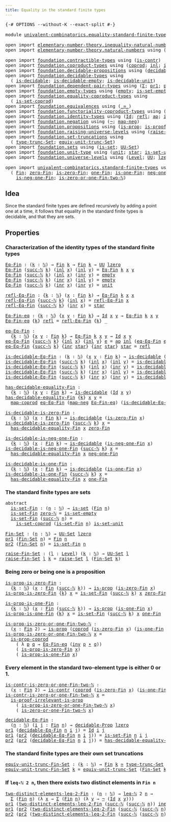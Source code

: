 ```yaml
---
title: Equality in the standard finite types
---
```


<pre class="Agda"><a id="63" class="Symbol">{-#</a> <a id="67" class="Keyword">OPTIONS</a> <a id="75" class="Pragma">--without-K</a> <a id="87" class="Pragma">--exact-split</a> <a id="101" class="Symbol">#-}</a>

<a id="106" class="Keyword">module</a> <a id="113" href="univalent-combinatorics.equality-standard-finite-types.html" class="Module">univalent-combinatorics.equality-standard-finite-types</a> <a id="168" class="Keyword">where</a>

<a id="175" class="Keyword">open</a> <a id="180" class="Keyword">import</a> <a id="187" href="elementary-number-theory.inequality-natural-numbers.html" class="Module">elementary-number-theory.inequality-natural-numbers</a> <a id="239" class="Keyword">using</a> <a id="245" class="Symbol">(</a><a id="246" href="elementary-number-theory.inequality-natural-numbers.html#1660" class="Function">leq-ℕ</a><a id="251" class="Symbol">)</a>
<a id="253" class="Keyword">open</a> <a id="258" class="Keyword">import</a> <a id="265" href="elementary-number-theory.natural-numbers.html" class="Module">elementary-number-theory.natural-numbers</a> <a id="306" class="Keyword">using</a> <a id="312" class="Symbol">(</a><a id="313" href="elementary-number-theory.natural-numbers.html#1458" class="Datatype">ℕ</a><a id="314" class="Symbol">;</a> <a id="316" href="elementary-number-theory.natural-numbers.html#1479" class="InductiveConstructor">zero-ℕ</a><a id="322" class="Symbol">;</a> <a id="324" href="elementary-number-theory.natural-numbers.html#1492" class="InductiveConstructor">succ-ℕ</a><a id="330" class="Symbol">)</a>
    
<a id="337" class="Keyword">open</a> <a id="342" class="Keyword">import</a> <a id="349" href="foundation.contractible-types.html" class="Module">foundation.contractible-types</a> <a id="379" class="Keyword">using</a> <a id="385" class="Symbol">(</a><a id="386" href="foundation-core.contractible-types.html#1006" class="Function">is-contr</a><a id="394" class="Symbol">)</a>
<a id="396" class="Keyword">open</a> <a id="401" class="Keyword">import</a> <a id="408" href="foundation.coproduct-types.html" class="Module">foundation.coproduct-types</a> <a id="435" class="Keyword">using</a> <a id="441" class="Symbol">(</a><a id="442" href="foundation.coproduct-types.html#1182" class="Datatype">coprod</a><a id="448" class="Symbol">;</a> <a id="450" href="foundation.coproduct-types.html#1253" class="InductiveConstructor">inl</a><a id="453" class="Symbol">;</a> <a id="455" href="foundation.coproduct-types.html#1276" class="InductiveConstructor">inr</a><a id="458" class="Symbol">;</a> <a id="460" href="foundation.coproduct-types.html#5886" class="Function">is-prop-coprod</a><a id="474" class="Symbol">;</a> <a id="476" href="foundation.coproduct-types.html#2672" class="Function">neq-inr-inl</a><a id="487" class="Symbol">)</a>
<a id="489" class="Keyword">open</a> <a id="494" class="Keyword">import</a> <a id="501" href="foundation.decidable-propositions.html" class="Module">foundation.decidable-propositions</a> <a id="535" class="Keyword">using</a> <a id="541" class="Symbol">(</a><a id="542" href="foundation.decidable-propositions.html#2032" class="Function">decidable-Prop</a><a id="556" class="Symbol">)</a>
<a id="558" class="Keyword">open</a> <a id="563" class="Keyword">import</a> <a id="570" href="foundation.decidable-types.html" class="Module">foundation.decidable-types</a> <a id="597" class="Keyword">using</a>
  <a id="605" class="Symbol">(</a> <a id="607" href="foundation.decidable-types.html#1918" class="Function">is-decidable</a><a id="619" class="Symbol">;</a> <a id="621" href="foundation.decidable-types.html#2821" class="Function">is-decidable-empty</a><a id="639" class="Symbol">;</a> <a id="641" href="foundation.decidable-types.html#2753" class="Function">is-decidable-unit</a><a id="658" class="Symbol">)</a>
<a id="660" class="Keyword">open</a> <a id="665" class="Keyword">import</a> <a id="672" href="foundation.dependent-pair-types.html" class="Module">foundation.dependent-pair-types</a> <a id="704" class="Keyword">using</a> <a id="710" class="Symbol">(</a><a id="711" href="foundation-core.dependent-pair-types.html#515" class="Record">Σ</a><a id="712" class="Symbol">;</a> <a id="714" href="foundation-core.dependent-pair-types.html#605" class="Field">pr1</a><a id="717" class="Symbol">;</a> <a id="719" href="foundation-core.dependent-pair-types.html#617" class="Field">pr2</a><a id="722" class="Symbol">)</a>
<a id="724" class="Keyword">open</a> <a id="729" class="Keyword">import</a> <a id="736" href="foundation.empty-types.html" class="Module">foundation.empty-types</a> <a id="759" class="Keyword">using</a> <a id="765" class="Symbol">(</a><a id="766" href="foundation-core.empty-types.html#1057" class="Datatype">empty</a><a id="771" class="Symbol">;</a> <a id="773" href="foundation-core.empty-types.html#2550" class="Function">is-set-empty</a><a id="785" class="Symbol">)</a>
<a id="787" class="Keyword">open</a> <a id="792" class="Keyword">import</a> <a id="799" href="foundation.equality-coproduct-types.html" class="Module">foundation.equality-coproduct-types</a> <a id="835" class="Keyword">using</a>
  <a id="843" class="Symbol">(</a> <a id="845" href="foundation.equality-coproduct-types.html#11166" class="Function">is-set-coprod</a><a id="858" class="Symbol">)</a>
<a id="860" class="Keyword">open</a> <a id="865" class="Keyword">import</a> <a id="872" href="foundation.equivalences.html" class="Module">foundation.equivalences</a> <a id="896" class="Keyword">using</a> <a id="902" class="Symbol">(</a><a id="903" href="foundation-core.equivalences.html#1621" class="Function Operator">_≃_</a><a id="906" class="Symbol">)</a>
<a id="908" class="Keyword">open</a> <a id="913" class="Keyword">import</a> <a id="920" href="foundation.functoriality-coproduct-types.html" class="Module">foundation.functoriality-coproduct-types</a> <a id="961" class="Keyword">using</a> <a id="967" class="Symbol">(</a><a id="968" href="foundation.functoriality-coproduct-types.html#2076" class="Function">map-coprod</a><a id="978" class="Symbol">)</a>
<a id="980" class="Keyword">open</a> <a id="985" class="Keyword">import</a> <a id="992" href="foundation.identity-types.html" class="Module">foundation.identity-types</a> <a id="1018" class="Keyword">using</a> <a id="1024" class="Symbol">(</a><a id="1025" href="foundation-core.identity-types.html#1767" class="Datatype">Id</a><a id="1027" class="Symbol">;</a> <a id="1029" href="foundation-core.identity-types.html#1820" class="InductiveConstructor">refl</a><a id="1033" class="Symbol">;</a> <a id="1035" href="foundation-core.identity-types.html#4003" class="Function">ap</a><a id="1037" class="Symbol">;</a> <a id="1039" href="foundation-core.identity-types.html#2729" class="Function">inv</a><a id="1042" class="Symbol">;</a> <a id="1044" href="foundation-core.identity-types.html#2425" class="Function Operator">_∙_</a><a id="1047" class="Symbol">)</a>
<a id="1049" class="Keyword">open</a> <a id="1054" class="Keyword">import</a> <a id="1061" href="foundation.negation.html" class="Module">foundation.negation</a> <a id="1081" class="Keyword">using</a> <a id="1087" class="Symbol">(</a><a id="1088" href="foundation-core.negation.html#465" class="Function">¬</a><a id="1089" class="Symbol">;</a> <a id="1091" href="foundation-core.negation.html#512" class="Function">map-neg</a><a id="1098" class="Symbol">)</a>
<a id="1100" class="Keyword">open</a> <a id="1105" class="Keyword">import</a> <a id="1112" href="foundation.propositions.html" class="Module">foundation.propositions</a> <a id="1136" class="Keyword">using</a> <a id="1142" class="Symbol">(</a><a id="1143" href="foundation-core.propositions.html#1309" class="Function">is-prop</a><a id="1150" class="Symbol">;</a> <a id="1152" href="foundation-core.propositions.html#3047" class="Function">is-proof-irrelevant-is-prop</a><a id="1179" class="Symbol">)</a>
<a id="1181" class="Keyword">open</a> <a id="1186" class="Keyword">import</a> <a id="1193" href="foundation.raising-universe-levels.html" class="Module">foundation.raising-universe-levels</a> <a id="1228" class="Keyword">using</a> <a id="1234" class="Symbol">(</a><a id="1235" href="foundation.raising-universe-levels.html#2149" class="Function">raise-Set</a><a id="1244" class="Symbol">)</a>
<a id="1246" class="Keyword">open</a> <a id="1251" class="Keyword">import</a> <a id="1258" href="foundation.set-truncations.html" class="Module">foundation.set-truncations</a> <a id="1285" class="Keyword">using</a>
  <a id="1293" class="Symbol">(</a> <a id="1295" href="foundation.set-truncations.html#4001" class="Function">type-trunc-Set</a><a id="1309" class="Symbol">;</a> <a id="1311" href="foundation.set-truncations.html#14521" class="Function">equiv-unit-trunc-Set</a><a id="1331" class="Symbol">)</a>
<a id="1333" class="Keyword">open</a> <a id="1338" class="Keyword">import</a> <a id="1345" href="foundation.sets.html" class="Module">foundation.sets</a> <a id="1361" class="Keyword">using</a> <a id="1367" class="Symbol">(</a><a id="1368" href="foundation-core.sets.html#1113" class="Function">is-set</a><a id="1374" class="Symbol">;</a> <a id="1376" href="foundation-core.sets.html#1190" class="Function">UU-Set</a><a id="1382" class="Symbol">)</a>
<a id="1384" class="Keyword">open</a> <a id="1389" class="Keyword">import</a> <a id="1396" href="foundation.unit-type.html" class="Module">foundation.unit-type</a> <a id="1417" class="Keyword">using</a> <a id="1423" class="Symbol">(</a><a id="1424" href="foundation.unit-type.html#1084" class="Datatype">unit</a><a id="1428" class="Symbol">;</a> <a id="1430" href="foundation.unit-type.html#1108" class="InductiveConstructor">star</a><a id="1434" class="Symbol">;</a> <a id="1436" href="foundation.unit-type.html#3103" class="Function">is-set-unit</a><a id="1447" class="Symbol">)</a>
<a id="1449" class="Keyword">open</a> <a id="1454" class="Keyword">import</a> <a id="1461" href="foundation.universe-levels.html" class="Module">foundation.universe-levels</a> <a id="1488" class="Keyword">using</a> <a id="1494" class="Symbol">(</a><a id="1495" href="Agda.Primitive.html#597" class="Postulate">Level</a><a id="1500" class="Symbol">;</a> <a id="1502" href="foundation-core.universe-levels.html#235" class="Primitive">UU</a><a id="1504" class="Symbol">;</a> <a id="1506" href="Agda.Primitive.html#764" class="Primitive">lzero</a><a id="1511" class="Symbol">)</a>

<a id="1514" class="Keyword">open</a> <a id="1519" class="Keyword">import</a> <a id="1526" href="univalent-combinatorics.standard-finite-types.html" class="Module">univalent-combinatorics.standard-finite-types</a> <a id="1572" class="Keyword">using</a>
  <a id="1580" class="Symbol">(</a> <a id="1582" href="univalent-combinatorics.standard-finite-types.html#2149" class="Function">Fin</a><a id="1585" class="Symbol">;</a> <a id="1587" href="univalent-combinatorics.standard-finite-types.html#7083" class="Function">zero-Fin</a><a id="1595" class="Symbol">;</a> <a id="1597" href="univalent-combinatorics.standard-finite-types.html#7184" class="Function">is-zero-Fin</a><a id="1608" class="Symbol">;</a> <a id="1610" href="univalent-combinatorics.standard-finite-types.html#8398" class="Function">one-Fin</a><a id="1617" class="Symbol">;</a> <a id="1619" href="univalent-combinatorics.standard-finite-types.html#8466" class="Function">is-one-Fin</a><a id="1629" class="Symbol">;</a> <a id="1631" href="univalent-combinatorics.standard-finite-types.html#2413" class="Function">neg-one-Fin</a><a id="1642" class="Symbol">;</a>
    <a id="1648" href="univalent-combinatorics.standard-finite-types.html#2480" class="Function">is-neg-one-Fin</a><a id="1662" class="Symbol">;</a> <a id="1664" href="univalent-combinatorics.standard-finite-types.html#8546" class="Function">is-zero-or-one-Fin-two-ℕ</a><a id="1688" class="Symbol">)</a>
</pre>
## Idea

Since the standard finite types are defined recursively by adding a point one at a time, it follows that equality in the standard finite types is decidable, and that they are sets.

## Properties

### Characterization of the identity types of the standard finite types

<pre class="Agda"><a id="Eq-Fin"></a><a id="1982" href="univalent-combinatorics.equality-standard-finite-types.html#1982" class="Function">Eq-Fin</a> <a id="1989" class="Symbol">:</a> <a id="1991" class="Symbol">(</a><a id="1992" href="univalent-combinatorics.equality-standard-finite-types.html#1992" class="Bound">k</a> <a id="1994" class="Symbol">:</a> <a id="1996" href="elementary-number-theory.natural-numbers.html#1458" class="Datatype">ℕ</a><a id="1997" class="Symbol">)</a> <a id="1999" class="Symbol">→</a> <a id="2001" href="univalent-combinatorics.standard-finite-types.html#2149" class="Function">Fin</a> <a id="2005" href="univalent-combinatorics.equality-standard-finite-types.html#1992" class="Bound">k</a> <a id="2007" class="Symbol">→</a> <a id="2009" href="univalent-combinatorics.standard-finite-types.html#2149" class="Function">Fin</a> <a id="2013" href="univalent-combinatorics.equality-standard-finite-types.html#1992" class="Bound">k</a> <a id="2015" class="Symbol">→</a> <a id="2017" href="foundation-core.universe-levels.html#235" class="Primitive">UU</a> <a id="2020" href="Agda.Primitive.html#764" class="Primitive">lzero</a>
<a id="2026" href="univalent-combinatorics.equality-standard-finite-types.html#1982" class="Function">Eq-Fin</a> <a id="2033" class="Symbol">(</a><a id="2034" href="elementary-number-theory.natural-numbers.html#1492" class="InductiveConstructor">succ-ℕ</a> <a id="2041" href="univalent-combinatorics.equality-standard-finite-types.html#2041" class="Bound">k</a><a id="2042" class="Symbol">)</a> <a id="2044" class="Symbol">(</a><a id="2045" href="foundation.coproduct-types.html#1253" class="InductiveConstructor">inl</a> <a id="2049" href="univalent-combinatorics.equality-standard-finite-types.html#2049" class="Bound">x</a><a id="2050" class="Symbol">)</a> <a id="2052" class="Symbol">(</a><a id="2053" href="foundation.coproduct-types.html#1253" class="InductiveConstructor">inl</a> <a id="2057" href="univalent-combinatorics.equality-standard-finite-types.html#2057" class="Bound">y</a><a id="2058" class="Symbol">)</a> <a id="2060" class="Symbol">=</a> <a id="2062" href="univalent-combinatorics.equality-standard-finite-types.html#1982" class="Function">Eq-Fin</a> <a id="2069" href="univalent-combinatorics.equality-standard-finite-types.html#2041" class="Bound">k</a> <a id="2071" href="univalent-combinatorics.equality-standard-finite-types.html#2049" class="Bound">x</a> <a id="2073" href="univalent-combinatorics.equality-standard-finite-types.html#2057" class="Bound">y</a>
<a id="2075" href="univalent-combinatorics.equality-standard-finite-types.html#1982" class="Function">Eq-Fin</a> <a id="2082" class="Symbol">(</a><a id="2083" href="elementary-number-theory.natural-numbers.html#1492" class="InductiveConstructor">succ-ℕ</a> <a id="2090" href="univalent-combinatorics.equality-standard-finite-types.html#2090" class="Bound">k</a><a id="2091" class="Symbol">)</a> <a id="2093" class="Symbol">(</a><a id="2094" href="foundation.coproduct-types.html#1253" class="InductiveConstructor">inl</a> <a id="2098" href="univalent-combinatorics.equality-standard-finite-types.html#2098" class="Bound">x</a><a id="2099" class="Symbol">)</a> <a id="2101" class="Symbol">(</a><a id="2102" href="foundation.coproduct-types.html#1276" class="InductiveConstructor">inr</a> <a id="2106" href="univalent-combinatorics.equality-standard-finite-types.html#2106" class="Bound">y</a><a id="2107" class="Symbol">)</a> <a id="2109" class="Symbol">=</a> <a id="2111" href="foundation-core.empty-types.html#1057" class="Datatype">empty</a>
<a id="2117" href="univalent-combinatorics.equality-standard-finite-types.html#1982" class="Function">Eq-Fin</a> <a id="2124" class="Symbol">(</a><a id="2125" href="elementary-number-theory.natural-numbers.html#1492" class="InductiveConstructor">succ-ℕ</a> <a id="2132" href="univalent-combinatorics.equality-standard-finite-types.html#2132" class="Bound">k</a><a id="2133" class="Symbol">)</a> <a id="2135" class="Symbol">(</a><a id="2136" href="foundation.coproduct-types.html#1276" class="InductiveConstructor">inr</a> <a id="2140" href="univalent-combinatorics.equality-standard-finite-types.html#2140" class="Bound">x</a><a id="2141" class="Symbol">)</a> <a id="2143" class="Symbol">(</a><a id="2144" href="foundation.coproduct-types.html#1253" class="InductiveConstructor">inl</a> <a id="2148" href="univalent-combinatorics.equality-standard-finite-types.html#2148" class="Bound">y</a><a id="2149" class="Symbol">)</a> <a id="2151" class="Symbol">=</a> <a id="2153" href="foundation-core.empty-types.html#1057" class="Datatype">empty</a>
<a id="2159" href="univalent-combinatorics.equality-standard-finite-types.html#1982" class="Function">Eq-Fin</a> <a id="2166" class="Symbol">(</a><a id="2167" href="elementary-number-theory.natural-numbers.html#1492" class="InductiveConstructor">succ-ℕ</a> <a id="2174" href="univalent-combinatorics.equality-standard-finite-types.html#2174" class="Bound">k</a><a id="2175" class="Symbol">)</a> <a id="2177" class="Symbol">(</a><a id="2178" href="foundation.coproduct-types.html#1276" class="InductiveConstructor">inr</a> <a id="2182" href="univalent-combinatorics.equality-standard-finite-types.html#2182" class="Bound">x</a><a id="2183" class="Symbol">)</a> <a id="2185" class="Symbol">(</a><a id="2186" href="foundation.coproduct-types.html#1276" class="InductiveConstructor">inr</a> <a id="2190" href="univalent-combinatorics.equality-standard-finite-types.html#2190" class="Bound">y</a><a id="2191" class="Symbol">)</a> <a id="2193" class="Symbol">=</a> <a id="2195" href="foundation.unit-type.html#1084" class="Datatype">unit</a>

<a id="refl-Eq-Fin"></a><a id="2201" href="univalent-combinatorics.equality-standard-finite-types.html#2201" class="Function">refl-Eq-Fin</a> <a id="2213" class="Symbol">:</a> <a id="2215" class="Symbol">{</a><a id="2216" href="univalent-combinatorics.equality-standard-finite-types.html#2216" class="Bound">k</a> <a id="2218" class="Symbol">:</a> <a id="2220" href="elementary-number-theory.natural-numbers.html#1458" class="Datatype">ℕ</a><a id="2221" class="Symbol">}</a> <a id="2223" class="Symbol">(</a><a id="2224" href="univalent-combinatorics.equality-standard-finite-types.html#2224" class="Bound">x</a> <a id="2226" class="Symbol">:</a> <a id="2228" href="univalent-combinatorics.standard-finite-types.html#2149" class="Function">Fin</a> <a id="2232" href="univalent-combinatorics.equality-standard-finite-types.html#2216" class="Bound">k</a><a id="2233" class="Symbol">)</a> <a id="2235" class="Symbol">→</a> <a id="2237" href="univalent-combinatorics.equality-standard-finite-types.html#1982" class="Function">Eq-Fin</a> <a id="2244" href="univalent-combinatorics.equality-standard-finite-types.html#2216" class="Bound">k</a> <a id="2246" href="univalent-combinatorics.equality-standard-finite-types.html#2224" class="Bound">x</a> <a id="2248" href="univalent-combinatorics.equality-standard-finite-types.html#2224" class="Bound">x</a>
<a id="2250" href="univalent-combinatorics.equality-standard-finite-types.html#2201" class="Function">refl-Eq-Fin</a> <a id="2262" class="Symbol">{</a><a id="2263" href="elementary-number-theory.natural-numbers.html#1492" class="InductiveConstructor">succ-ℕ</a> <a id="2270" href="univalent-combinatorics.equality-standard-finite-types.html#2270" class="Bound">k</a><a id="2271" class="Symbol">}</a> <a id="2273" class="Symbol">(</a><a id="2274" href="foundation.coproduct-types.html#1253" class="InductiveConstructor">inl</a> <a id="2278" href="univalent-combinatorics.equality-standard-finite-types.html#2278" class="Bound">x</a><a id="2279" class="Symbol">)</a> <a id="2281" class="Symbol">=</a> <a id="2283" href="univalent-combinatorics.equality-standard-finite-types.html#2201" class="Function">refl-Eq-Fin</a> <a id="2295" href="univalent-combinatorics.equality-standard-finite-types.html#2278" class="Bound">x</a>
<a id="2297" href="univalent-combinatorics.equality-standard-finite-types.html#2201" class="Function">refl-Eq-Fin</a> <a id="2309" class="Symbol">{</a><a id="2310" href="elementary-number-theory.natural-numbers.html#1492" class="InductiveConstructor">succ-ℕ</a> <a id="2317" href="univalent-combinatorics.equality-standard-finite-types.html#2317" class="Bound">k</a><a id="2318" class="Symbol">}</a> <a id="2320" class="Symbol">(</a><a id="2321" href="foundation.coproduct-types.html#1276" class="InductiveConstructor">inr</a> <a id="2325" href="univalent-combinatorics.equality-standard-finite-types.html#2325" class="Bound">x</a><a id="2326" class="Symbol">)</a> <a id="2328" class="Symbol">=</a> <a id="2330" href="foundation.unit-type.html#1108" class="InductiveConstructor">star</a>

<a id="Eq-Fin-eq"></a><a id="2336" href="univalent-combinatorics.equality-standard-finite-types.html#2336" class="Function">Eq-Fin-eq</a> <a id="2346" class="Symbol">:</a> <a id="2348" class="Symbol">{</a><a id="2349" href="univalent-combinatorics.equality-standard-finite-types.html#2349" class="Bound">k</a> <a id="2351" class="Symbol">:</a> <a id="2353" href="elementary-number-theory.natural-numbers.html#1458" class="Datatype">ℕ</a><a id="2354" class="Symbol">}</a> <a id="2356" class="Symbol">{</a><a id="2357" href="univalent-combinatorics.equality-standard-finite-types.html#2357" class="Bound">x</a> <a id="2359" href="univalent-combinatorics.equality-standard-finite-types.html#2359" class="Bound">y</a> <a id="2361" class="Symbol">:</a> <a id="2363" href="univalent-combinatorics.standard-finite-types.html#2149" class="Function">Fin</a> <a id="2367" href="univalent-combinatorics.equality-standard-finite-types.html#2349" class="Bound">k</a><a id="2368" class="Symbol">}</a> <a id="2370" class="Symbol">→</a> <a id="2372" href="foundation-core.identity-types.html#1767" class="Datatype">Id</a> <a id="2375" href="univalent-combinatorics.equality-standard-finite-types.html#2357" class="Bound">x</a> <a id="2377" href="univalent-combinatorics.equality-standard-finite-types.html#2359" class="Bound">y</a> <a id="2379" class="Symbol">→</a> <a id="2381" href="univalent-combinatorics.equality-standard-finite-types.html#1982" class="Function">Eq-Fin</a> <a id="2388" href="univalent-combinatorics.equality-standard-finite-types.html#2349" class="Bound">k</a> <a id="2390" href="univalent-combinatorics.equality-standard-finite-types.html#2357" class="Bound">x</a> <a id="2392" href="univalent-combinatorics.equality-standard-finite-types.html#2359" class="Bound">y</a>
<a id="2394" href="univalent-combinatorics.equality-standard-finite-types.html#2336" class="Function">Eq-Fin-eq</a> <a id="2404" class="Symbol">{</a><a id="2405" href="univalent-combinatorics.equality-standard-finite-types.html#2405" class="Bound">k</a><a id="2406" class="Symbol">}</a> <a id="2408" href="foundation-core.identity-types.html#1820" class="InductiveConstructor">refl</a> <a id="2413" class="Symbol">=</a> <a id="2415" href="univalent-combinatorics.equality-standard-finite-types.html#2201" class="Function">refl-Eq-Fin</a> <a id="2427" class="Symbol">{</a><a id="2428" href="univalent-combinatorics.equality-standard-finite-types.html#2405" class="Bound">k</a><a id="2429" class="Symbol">}</a> <a id="2431" class="Symbol">_</a>

<a id="eq-Eq-Fin"></a><a id="2434" href="univalent-combinatorics.equality-standard-finite-types.html#2434" class="Function">eq-Eq-Fin</a> <a id="2444" class="Symbol">:</a>
  <a id="2448" class="Symbol">{</a><a id="2449" href="univalent-combinatorics.equality-standard-finite-types.html#2449" class="Bound">k</a> <a id="2451" class="Symbol">:</a> <a id="2453" href="elementary-number-theory.natural-numbers.html#1458" class="Datatype">ℕ</a><a id="2454" class="Symbol">}</a> <a id="2456" class="Symbol">{</a><a id="2457" href="univalent-combinatorics.equality-standard-finite-types.html#2457" class="Bound">x</a> <a id="2459" href="univalent-combinatorics.equality-standard-finite-types.html#2459" class="Bound">y</a> <a id="2461" class="Symbol">:</a> <a id="2463" href="univalent-combinatorics.standard-finite-types.html#2149" class="Function">Fin</a> <a id="2467" href="univalent-combinatorics.equality-standard-finite-types.html#2449" class="Bound">k</a><a id="2468" class="Symbol">}</a> <a id="2470" class="Symbol">→</a> <a id="2472" href="univalent-combinatorics.equality-standard-finite-types.html#1982" class="Function">Eq-Fin</a> <a id="2479" href="univalent-combinatorics.equality-standard-finite-types.html#2449" class="Bound">k</a> <a id="2481" href="univalent-combinatorics.equality-standard-finite-types.html#2457" class="Bound">x</a> <a id="2483" href="univalent-combinatorics.equality-standard-finite-types.html#2459" class="Bound">y</a> <a id="2485" class="Symbol">→</a> <a id="2487" href="foundation-core.identity-types.html#1767" class="Datatype">Id</a> <a id="2490" href="univalent-combinatorics.equality-standard-finite-types.html#2457" class="Bound">x</a> <a id="2492" href="univalent-combinatorics.equality-standard-finite-types.html#2459" class="Bound">y</a>
<a id="2494" href="univalent-combinatorics.equality-standard-finite-types.html#2434" class="Function">eq-Eq-Fin</a> <a id="2504" class="Symbol">{</a><a id="2505" href="elementary-number-theory.natural-numbers.html#1492" class="InductiveConstructor">succ-ℕ</a> <a id="2512" href="univalent-combinatorics.equality-standard-finite-types.html#2512" class="Bound">k</a><a id="2513" class="Symbol">}</a> <a id="2515" class="Symbol">{</a><a id="2516" href="foundation.coproduct-types.html#1253" class="InductiveConstructor">inl</a> <a id="2520" href="univalent-combinatorics.equality-standard-finite-types.html#2520" class="Bound">x</a><a id="2521" class="Symbol">}</a> <a id="2523" class="Symbol">{</a><a id="2524" href="foundation.coproduct-types.html#1253" class="InductiveConstructor">inl</a> <a id="2528" href="univalent-combinatorics.equality-standard-finite-types.html#2528" class="Bound">y</a><a id="2529" class="Symbol">}</a> <a id="2531" href="univalent-combinatorics.equality-standard-finite-types.html#2531" class="Bound">e</a> <a id="2533" class="Symbol">=</a> <a id="2535" href="foundation-core.identity-types.html#4003" class="Function">ap</a> <a id="2538" href="foundation.coproduct-types.html#1253" class="InductiveConstructor">inl</a> <a id="2542" class="Symbol">(</a><a id="2543" href="univalent-combinatorics.equality-standard-finite-types.html#2434" class="Function">eq-Eq-Fin</a> <a id="2553" href="univalent-combinatorics.equality-standard-finite-types.html#2531" class="Bound">e</a><a id="2554" class="Symbol">)</a>
<a id="2556" href="univalent-combinatorics.equality-standard-finite-types.html#2434" class="Function">eq-Eq-Fin</a> <a id="2566" class="Symbol">{</a><a id="2567" href="elementary-number-theory.natural-numbers.html#1492" class="InductiveConstructor">succ-ℕ</a> <a id="2574" href="univalent-combinatorics.equality-standard-finite-types.html#2574" class="Bound">k</a><a id="2575" class="Symbol">}</a> <a id="2577" class="Symbol">{</a><a id="2578" href="foundation.coproduct-types.html#1276" class="InductiveConstructor">inr</a> <a id="2582" href="foundation.unit-type.html#1108" class="InductiveConstructor">star</a><a id="2586" class="Symbol">}</a> <a id="2588" class="Symbol">{</a><a id="2589" href="foundation.coproduct-types.html#1276" class="InductiveConstructor">inr</a> <a id="2593" href="foundation.unit-type.html#1108" class="InductiveConstructor">star</a><a id="2597" class="Symbol">}</a> <a id="2599" href="foundation.unit-type.html#1108" class="InductiveConstructor">star</a> <a id="2604" class="Symbol">=</a> <a id="2606" href="foundation-core.identity-types.html#1820" class="InductiveConstructor">refl</a>

<a id="is-decidable-Eq-Fin"></a><a id="2612" href="univalent-combinatorics.equality-standard-finite-types.html#2612" class="Function">is-decidable-Eq-Fin</a> <a id="2632" class="Symbol">:</a> <a id="2634" class="Symbol">(</a><a id="2635" href="univalent-combinatorics.equality-standard-finite-types.html#2635" class="Bound">k</a> <a id="2637" class="Symbol">:</a> <a id="2639" href="elementary-number-theory.natural-numbers.html#1458" class="Datatype">ℕ</a><a id="2640" class="Symbol">)</a> <a id="2642" class="Symbol">(</a><a id="2643" href="univalent-combinatorics.equality-standard-finite-types.html#2643" class="Bound">x</a> <a id="2645" href="univalent-combinatorics.equality-standard-finite-types.html#2645" class="Bound">y</a> <a id="2647" class="Symbol">:</a> <a id="2649" href="univalent-combinatorics.standard-finite-types.html#2149" class="Function">Fin</a> <a id="2653" href="univalent-combinatorics.equality-standard-finite-types.html#2635" class="Bound">k</a><a id="2654" class="Symbol">)</a> <a id="2656" class="Symbol">→</a> <a id="2658" href="foundation.decidable-types.html#1918" class="Function">is-decidable</a> <a id="2671" class="Symbol">(</a><a id="2672" href="univalent-combinatorics.equality-standard-finite-types.html#1982" class="Function">Eq-Fin</a> <a id="2679" href="univalent-combinatorics.equality-standard-finite-types.html#2635" class="Bound">k</a> <a id="2681" href="univalent-combinatorics.equality-standard-finite-types.html#2643" class="Bound">x</a> <a id="2683" href="univalent-combinatorics.equality-standard-finite-types.html#2645" class="Bound">y</a><a id="2684" class="Symbol">)</a>
<a id="2686" href="univalent-combinatorics.equality-standard-finite-types.html#2612" class="Function">is-decidable-Eq-Fin</a> <a id="2706" class="Symbol">(</a><a id="2707" href="elementary-number-theory.natural-numbers.html#1492" class="InductiveConstructor">succ-ℕ</a> <a id="2714" href="univalent-combinatorics.equality-standard-finite-types.html#2714" class="Bound">k</a><a id="2715" class="Symbol">)</a> <a id="2717" class="Symbol">(</a><a id="2718" href="foundation.coproduct-types.html#1253" class="InductiveConstructor">inl</a> <a id="2722" href="univalent-combinatorics.equality-standard-finite-types.html#2722" class="Bound">x</a><a id="2723" class="Symbol">)</a> <a id="2725" class="Symbol">(</a><a id="2726" href="foundation.coproduct-types.html#1253" class="InductiveConstructor">inl</a> <a id="2730" href="univalent-combinatorics.equality-standard-finite-types.html#2730" class="Bound">y</a><a id="2731" class="Symbol">)</a> <a id="2733" class="Symbol">=</a> <a id="2735" href="univalent-combinatorics.equality-standard-finite-types.html#2612" class="Function">is-decidable-Eq-Fin</a> <a id="2755" href="univalent-combinatorics.equality-standard-finite-types.html#2714" class="Bound">k</a> <a id="2757" href="univalent-combinatorics.equality-standard-finite-types.html#2722" class="Bound">x</a> <a id="2759" href="univalent-combinatorics.equality-standard-finite-types.html#2730" class="Bound">y</a>
<a id="2761" href="univalent-combinatorics.equality-standard-finite-types.html#2612" class="Function">is-decidable-Eq-Fin</a> <a id="2781" class="Symbol">(</a><a id="2782" href="elementary-number-theory.natural-numbers.html#1492" class="InductiveConstructor">succ-ℕ</a> <a id="2789" href="univalent-combinatorics.equality-standard-finite-types.html#2789" class="Bound">k</a><a id="2790" class="Symbol">)</a> <a id="2792" class="Symbol">(</a><a id="2793" href="foundation.coproduct-types.html#1253" class="InductiveConstructor">inl</a> <a id="2797" href="univalent-combinatorics.equality-standard-finite-types.html#2797" class="Bound">x</a><a id="2798" class="Symbol">)</a> <a id="2800" class="Symbol">(</a><a id="2801" href="foundation.coproduct-types.html#1276" class="InductiveConstructor">inr</a> <a id="2805" href="univalent-combinatorics.equality-standard-finite-types.html#2805" class="Bound">y</a><a id="2806" class="Symbol">)</a> <a id="2808" class="Symbol">=</a> <a id="2810" href="foundation.decidable-types.html#2821" class="Function">is-decidable-empty</a>
<a id="2829" href="univalent-combinatorics.equality-standard-finite-types.html#2612" class="Function">is-decidable-Eq-Fin</a> <a id="2849" class="Symbol">(</a><a id="2850" href="elementary-number-theory.natural-numbers.html#1492" class="InductiveConstructor">succ-ℕ</a> <a id="2857" href="univalent-combinatorics.equality-standard-finite-types.html#2857" class="Bound">k</a><a id="2858" class="Symbol">)</a> <a id="2860" class="Symbol">(</a><a id="2861" href="foundation.coproduct-types.html#1276" class="InductiveConstructor">inr</a> <a id="2865" href="univalent-combinatorics.equality-standard-finite-types.html#2865" class="Bound">x</a><a id="2866" class="Symbol">)</a> <a id="2868" class="Symbol">(</a><a id="2869" href="foundation.coproduct-types.html#1253" class="InductiveConstructor">inl</a> <a id="2873" href="univalent-combinatorics.equality-standard-finite-types.html#2873" class="Bound">y</a><a id="2874" class="Symbol">)</a> <a id="2876" class="Symbol">=</a> <a id="2878" href="foundation.decidable-types.html#2821" class="Function">is-decidable-empty</a>
<a id="2897" href="univalent-combinatorics.equality-standard-finite-types.html#2612" class="Function">is-decidable-Eq-Fin</a> <a id="2917" class="Symbol">(</a><a id="2918" href="elementary-number-theory.natural-numbers.html#1492" class="InductiveConstructor">succ-ℕ</a> <a id="2925" href="univalent-combinatorics.equality-standard-finite-types.html#2925" class="Bound">k</a><a id="2926" class="Symbol">)</a> <a id="2928" class="Symbol">(</a><a id="2929" href="foundation.coproduct-types.html#1276" class="InductiveConstructor">inr</a> <a id="2933" href="univalent-combinatorics.equality-standard-finite-types.html#2933" class="Bound">x</a><a id="2934" class="Symbol">)</a> <a id="2936" class="Symbol">(</a><a id="2937" href="foundation.coproduct-types.html#1276" class="InductiveConstructor">inr</a> <a id="2941" href="univalent-combinatorics.equality-standard-finite-types.html#2941" class="Bound">y</a><a id="2942" class="Symbol">)</a> <a id="2944" class="Symbol">=</a> <a id="2946" href="foundation.decidable-types.html#2753" class="Function">is-decidable-unit</a>

<a id="has-decidable-equality-Fin"></a><a id="2965" href="univalent-combinatorics.equality-standard-finite-types.html#2965" class="Function">has-decidable-equality-Fin</a> <a id="2992" class="Symbol">:</a>
  <a id="2996" class="Symbol">{</a><a id="2997" href="univalent-combinatorics.equality-standard-finite-types.html#2997" class="Bound">k</a> <a id="2999" class="Symbol">:</a> <a id="3001" href="elementary-number-theory.natural-numbers.html#1458" class="Datatype">ℕ</a><a id="3002" class="Symbol">}</a> <a id="3004" class="Symbol">(</a><a id="3005" href="univalent-combinatorics.equality-standard-finite-types.html#3005" class="Bound">x</a> <a id="3007" href="univalent-combinatorics.equality-standard-finite-types.html#3007" class="Bound">y</a> <a id="3009" class="Symbol">:</a> <a id="3011" href="univalent-combinatorics.standard-finite-types.html#2149" class="Function">Fin</a> <a id="3015" href="univalent-combinatorics.equality-standard-finite-types.html#2997" class="Bound">k</a><a id="3016" class="Symbol">)</a> <a id="3018" class="Symbol">→</a> <a id="3020" href="foundation.decidable-types.html#1918" class="Function">is-decidable</a> <a id="3033" class="Symbol">(</a><a id="3034" href="foundation-core.identity-types.html#1767" class="Datatype">Id</a> <a id="3037" href="univalent-combinatorics.equality-standard-finite-types.html#3005" class="Bound">x</a> <a id="3039" href="univalent-combinatorics.equality-standard-finite-types.html#3007" class="Bound">y</a><a id="3040" class="Symbol">)</a>
<a id="3042" href="univalent-combinatorics.equality-standard-finite-types.html#2965" class="Function">has-decidable-equality-Fin</a> <a id="3069" class="Symbol">{</a><a id="3070" href="univalent-combinatorics.equality-standard-finite-types.html#3070" class="Bound">k</a><a id="3071" class="Symbol">}</a> <a id="3073" href="univalent-combinatorics.equality-standard-finite-types.html#3073" class="Bound">x</a> <a id="3075" href="univalent-combinatorics.equality-standard-finite-types.html#3075" class="Bound">y</a> <a id="3077" class="Symbol">=</a>
  <a id="3081" href="foundation.functoriality-coproduct-types.html#2076" class="Function">map-coprod</a> <a id="3092" href="univalent-combinatorics.equality-standard-finite-types.html#2434" class="Function">eq-Eq-Fin</a> <a id="3102" class="Symbol">(</a><a id="3103" href="foundation-core.negation.html#512" class="Function">map-neg</a> <a id="3111" href="univalent-combinatorics.equality-standard-finite-types.html#2336" class="Function">Eq-Fin-eq</a><a id="3120" class="Symbol">)</a> <a id="3122" class="Symbol">(</a><a id="3123" href="univalent-combinatorics.equality-standard-finite-types.html#2612" class="Function">is-decidable-Eq-Fin</a> <a id="3143" href="univalent-combinatorics.equality-standard-finite-types.html#3070" class="Bound">k</a> <a id="3145" href="univalent-combinatorics.equality-standard-finite-types.html#3073" class="Bound">x</a> <a id="3147" href="univalent-combinatorics.equality-standard-finite-types.html#3075" class="Bound">y</a><a id="3148" class="Symbol">)</a>

<a id="is-decidable-is-zero-Fin"></a><a id="3151" href="univalent-combinatorics.equality-standard-finite-types.html#3151" class="Function">is-decidable-is-zero-Fin</a> <a id="3176" class="Symbol">:</a>
  <a id="3180" class="Symbol">{</a><a id="3181" href="univalent-combinatorics.equality-standard-finite-types.html#3181" class="Bound">k</a> <a id="3183" class="Symbol">:</a> <a id="3185" href="elementary-number-theory.natural-numbers.html#1458" class="Datatype">ℕ</a><a id="3186" class="Symbol">}</a> <a id="3188" class="Symbol">(</a><a id="3189" href="univalent-combinatorics.equality-standard-finite-types.html#3189" class="Bound">x</a> <a id="3191" class="Symbol">:</a> <a id="3193" href="univalent-combinatorics.standard-finite-types.html#2149" class="Function">Fin</a> <a id="3197" href="univalent-combinatorics.equality-standard-finite-types.html#3181" class="Bound">k</a><a id="3198" class="Symbol">)</a> <a id="3200" class="Symbol">→</a> <a id="3202" href="foundation.decidable-types.html#1918" class="Function">is-decidable</a> <a id="3215" class="Symbol">(</a><a id="3216" href="univalent-combinatorics.standard-finite-types.html#7184" class="Function">is-zero-Fin</a> <a id="3228" href="univalent-combinatorics.equality-standard-finite-types.html#3189" class="Bound">x</a><a id="3229" class="Symbol">)</a>
<a id="3231" href="univalent-combinatorics.equality-standard-finite-types.html#3151" class="Function">is-decidable-is-zero-Fin</a> <a id="3256" class="Symbol">{</a><a id="3257" href="elementary-number-theory.natural-numbers.html#1492" class="InductiveConstructor">succ-ℕ</a> <a id="3264" href="univalent-combinatorics.equality-standard-finite-types.html#3264" class="Bound">k</a><a id="3265" class="Symbol">}</a> <a id="3267" href="univalent-combinatorics.equality-standard-finite-types.html#3267" class="Bound">x</a> <a id="3269" class="Symbol">=</a>
  <a id="3273" href="univalent-combinatorics.equality-standard-finite-types.html#2965" class="Function">has-decidable-equality-Fin</a> <a id="3300" href="univalent-combinatorics.equality-standard-finite-types.html#3267" class="Bound">x</a> <a id="3302" href="univalent-combinatorics.standard-finite-types.html#7083" class="Function">zero-Fin</a>

<a id="is-decidable-is-neg-one-Fin"></a><a id="3312" href="univalent-combinatorics.equality-standard-finite-types.html#3312" class="Function">is-decidable-is-neg-one-Fin</a> <a id="3340" class="Symbol">:</a>
  <a id="3344" class="Symbol">{</a><a id="3345" href="univalent-combinatorics.equality-standard-finite-types.html#3345" class="Bound">k</a> <a id="3347" class="Symbol">:</a> <a id="3349" href="elementary-number-theory.natural-numbers.html#1458" class="Datatype">ℕ</a><a id="3350" class="Symbol">}</a> <a id="3352" class="Symbol">(</a><a id="3353" href="univalent-combinatorics.equality-standard-finite-types.html#3353" class="Bound">x</a> <a id="3355" class="Symbol">:</a> <a id="3357" href="univalent-combinatorics.standard-finite-types.html#2149" class="Function">Fin</a> <a id="3361" href="univalent-combinatorics.equality-standard-finite-types.html#3345" class="Bound">k</a><a id="3362" class="Symbol">)</a> <a id="3364" class="Symbol">→</a> <a id="3366" href="foundation.decidable-types.html#1918" class="Function">is-decidable</a> <a id="3379" class="Symbol">(</a><a id="3380" href="univalent-combinatorics.standard-finite-types.html#2480" class="Function">is-neg-one-Fin</a> <a id="3395" href="univalent-combinatorics.equality-standard-finite-types.html#3353" class="Bound">x</a><a id="3396" class="Symbol">)</a>
<a id="3398" href="univalent-combinatorics.equality-standard-finite-types.html#3312" class="Function">is-decidable-is-neg-one-Fin</a> <a id="3426" class="Symbol">{</a><a id="3427" href="elementary-number-theory.natural-numbers.html#1492" class="InductiveConstructor">succ-ℕ</a> <a id="3434" href="univalent-combinatorics.equality-standard-finite-types.html#3434" class="Bound">k</a><a id="3435" class="Symbol">}</a> <a id="3437" href="univalent-combinatorics.equality-standard-finite-types.html#3437" class="Bound">x</a> <a id="3439" class="Symbol">=</a>
  <a id="3443" href="univalent-combinatorics.equality-standard-finite-types.html#2965" class="Function">has-decidable-equality-Fin</a> <a id="3470" href="univalent-combinatorics.equality-standard-finite-types.html#3437" class="Bound">x</a> <a id="3472" href="univalent-combinatorics.standard-finite-types.html#2413" class="Function">neg-one-Fin</a>

<a id="is-decidable-is-one-Fin"></a><a id="3485" href="univalent-combinatorics.equality-standard-finite-types.html#3485" class="Function">is-decidable-is-one-Fin</a> <a id="3509" class="Symbol">:</a>
  <a id="3513" class="Symbol">{</a><a id="3514" href="univalent-combinatorics.equality-standard-finite-types.html#3514" class="Bound">k</a> <a id="3516" class="Symbol">:</a> <a id="3518" href="elementary-number-theory.natural-numbers.html#1458" class="Datatype">ℕ</a><a id="3519" class="Symbol">}</a> <a id="3521" class="Symbol">(</a><a id="3522" href="univalent-combinatorics.equality-standard-finite-types.html#3522" class="Bound">x</a> <a id="3524" class="Symbol">:</a> <a id="3526" href="univalent-combinatorics.standard-finite-types.html#2149" class="Function">Fin</a> <a id="3530" href="univalent-combinatorics.equality-standard-finite-types.html#3514" class="Bound">k</a><a id="3531" class="Symbol">)</a> <a id="3533" class="Symbol">→</a> <a id="3535" href="foundation.decidable-types.html#1918" class="Function">is-decidable</a> <a id="3548" class="Symbol">(</a><a id="3549" href="univalent-combinatorics.standard-finite-types.html#8466" class="Function">is-one-Fin</a> <a id="3560" href="univalent-combinatorics.equality-standard-finite-types.html#3522" class="Bound">x</a><a id="3561" class="Symbol">)</a>
<a id="3563" href="univalent-combinatorics.equality-standard-finite-types.html#3485" class="Function">is-decidable-is-one-Fin</a> <a id="3587" class="Symbol">{</a><a id="3588" href="elementary-number-theory.natural-numbers.html#1492" class="InductiveConstructor">succ-ℕ</a> <a id="3595" href="univalent-combinatorics.equality-standard-finite-types.html#3595" class="Bound">k</a><a id="3596" class="Symbol">}</a> <a id="3598" href="univalent-combinatorics.equality-standard-finite-types.html#3598" class="Bound">x</a> <a id="3600" class="Symbol">=</a>
  <a id="3604" href="univalent-combinatorics.equality-standard-finite-types.html#2965" class="Function">has-decidable-equality-Fin</a> <a id="3631" href="univalent-combinatorics.equality-standard-finite-types.html#3598" class="Bound">x</a> <a id="3633" href="univalent-combinatorics.standard-finite-types.html#8398" class="Function">one-Fin</a>
</pre>
### The standard finite types are sets

<pre class="Agda"><a id="3694" class="Keyword">abstract</a>
  <a id="is-set-Fin"></a><a id="3705" href="univalent-combinatorics.equality-standard-finite-types.html#3705" class="Function">is-set-Fin</a> <a id="3716" class="Symbol">:</a> <a id="3718" class="Symbol">(</a><a id="3719" href="univalent-combinatorics.equality-standard-finite-types.html#3719" class="Bound">n</a> <a id="3721" class="Symbol">:</a> <a id="3723" href="elementary-number-theory.natural-numbers.html#1458" class="Datatype">ℕ</a><a id="3724" class="Symbol">)</a> <a id="3726" class="Symbol">→</a> <a id="3728" href="foundation-core.sets.html#1113" class="Function">is-set</a> <a id="3735" class="Symbol">(</a><a id="3736" href="univalent-combinatorics.standard-finite-types.html#2149" class="Function">Fin</a> <a id="3740" href="univalent-combinatorics.equality-standard-finite-types.html#3719" class="Bound">n</a><a id="3741" class="Symbol">)</a>
  <a id="3745" href="univalent-combinatorics.equality-standard-finite-types.html#3705" class="Function">is-set-Fin</a> <a id="3756" href="elementary-number-theory.natural-numbers.html#1479" class="InductiveConstructor">zero-ℕ</a> <a id="3763" class="Symbol">=</a> <a id="3765" href="foundation-core.empty-types.html#2550" class="Function">is-set-empty</a>
  <a id="3780" href="univalent-combinatorics.equality-standard-finite-types.html#3705" class="Function">is-set-Fin</a> <a id="3791" class="Symbol">(</a><a id="3792" href="elementary-number-theory.natural-numbers.html#1492" class="InductiveConstructor">succ-ℕ</a> <a id="3799" href="univalent-combinatorics.equality-standard-finite-types.html#3799" class="Bound">n</a><a id="3800" class="Symbol">)</a> <a id="3802" class="Symbol">=</a>
    <a id="3808" href="foundation.equality-coproduct-types.html#11166" class="Function">is-set-coprod</a> <a id="3822" class="Symbol">(</a><a id="3823" href="univalent-combinatorics.equality-standard-finite-types.html#3705" class="Function">is-set-Fin</a> <a id="3834" href="univalent-combinatorics.equality-standard-finite-types.html#3799" class="Bound">n</a><a id="3835" class="Symbol">)</a> <a id="3837" href="foundation.unit-type.html#3103" class="Function">is-set-unit</a>

<a id="Fin-Set"></a><a id="3850" href="univalent-combinatorics.equality-standard-finite-types.html#3850" class="Function">Fin-Set</a> <a id="3858" class="Symbol">:</a> <a id="3860" class="Symbol">(</a><a id="3861" href="univalent-combinatorics.equality-standard-finite-types.html#3861" class="Bound">n</a> <a id="3863" class="Symbol">:</a> <a id="3865" href="elementary-number-theory.natural-numbers.html#1458" class="Datatype">ℕ</a><a id="3866" class="Symbol">)</a> <a id="3868" class="Symbol">→</a> <a id="3870" href="foundation-core.sets.html#1190" class="Function">UU-Set</a> <a id="3877" href="Agda.Primitive.html#764" class="Primitive">lzero</a>
<a id="3883" href="foundation-core.dependent-pair-types.html#605" class="Field">pr1</a> <a id="3887" class="Symbol">(</a><a id="3888" href="univalent-combinatorics.equality-standard-finite-types.html#3850" class="Function">Fin-Set</a> <a id="3896" href="univalent-combinatorics.equality-standard-finite-types.html#3896" class="Bound">n</a><a id="3897" class="Symbol">)</a> <a id="3899" class="Symbol">=</a> <a id="3901" href="univalent-combinatorics.standard-finite-types.html#2149" class="Function">Fin</a> <a id="3905" href="univalent-combinatorics.equality-standard-finite-types.html#3896" class="Bound">n</a>
<a id="3907" href="foundation-core.dependent-pair-types.html#617" class="Field">pr2</a> <a id="3911" class="Symbol">(</a><a id="3912" href="univalent-combinatorics.equality-standard-finite-types.html#3850" class="Function">Fin-Set</a> <a id="3920" href="univalent-combinatorics.equality-standard-finite-types.html#3920" class="Bound">n</a><a id="3921" class="Symbol">)</a> <a id="3923" class="Symbol">=</a> <a id="3925" href="univalent-combinatorics.equality-standard-finite-types.html#3705" class="Function">is-set-Fin</a> <a id="3936" href="univalent-combinatorics.equality-standard-finite-types.html#3920" class="Bound">n</a>
</pre>
<pre class="Agda"><a id="raise-Fin-Set"></a><a id="3951" href="univalent-combinatorics.equality-standard-finite-types.html#3951" class="Function">raise-Fin-Set</a> <a id="3965" class="Symbol">:</a> <a id="3967" class="Symbol">(</a><a id="3968" href="univalent-combinatorics.equality-standard-finite-types.html#3968" class="Bound">l</a> <a id="3970" class="Symbol">:</a> <a id="3972" href="Agda.Primitive.html#597" class="Postulate">Level</a><a id="3977" class="Symbol">)</a> <a id="3979" class="Symbol">(</a><a id="3980" href="univalent-combinatorics.equality-standard-finite-types.html#3980" class="Bound">k</a> <a id="3982" class="Symbol">:</a> <a id="3984" href="elementary-number-theory.natural-numbers.html#1458" class="Datatype">ℕ</a><a id="3985" class="Symbol">)</a> <a id="3987" class="Symbol">→</a> <a id="3989" href="foundation-core.sets.html#1190" class="Function">UU-Set</a> <a id="3996" href="univalent-combinatorics.equality-standard-finite-types.html#3968" class="Bound">l</a>
<a id="3998" href="univalent-combinatorics.equality-standard-finite-types.html#3951" class="Function">raise-Fin-Set</a> <a id="4012" href="univalent-combinatorics.equality-standard-finite-types.html#4012" class="Bound">l</a> <a id="4014" href="univalent-combinatorics.equality-standard-finite-types.html#4014" class="Bound">k</a> <a id="4016" class="Symbol">=</a> <a id="4018" href="foundation.raising-universe-levels.html#2149" class="Function">raise-Set</a> <a id="4028" href="univalent-combinatorics.equality-standard-finite-types.html#4012" class="Bound">l</a> <a id="4030" class="Symbol">(</a><a id="4031" href="univalent-combinatorics.equality-standard-finite-types.html#3850" class="Function">Fin-Set</a> <a id="4039" href="univalent-combinatorics.equality-standard-finite-types.html#4014" class="Bound">k</a><a id="4040" class="Symbol">)</a>
</pre>
### Being zero or being one is a proposition

<pre class="Agda"><a id="is-prop-is-zero-Fin"></a><a id="4101" href="univalent-combinatorics.equality-standard-finite-types.html#4101" class="Function">is-prop-is-zero-Fin</a> <a id="4121" class="Symbol">:</a>
  <a id="4125" class="Symbol">{</a><a id="4126" href="univalent-combinatorics.equality-standard-finite-types.html#4126" class="Bound">k</a> <a id="4128" class="Symbol">:</a> <a id="4130" href="elementary-number-theory.natural-numbers.html#1458" class="Datatype">ℕ</a><a id="4131" class="Symbol">}</a> <a id="4133" class="Symbol">(</a><a id="4134" href="univalent-combinatorics.equality-standard-finite-types.html#4134" class="Bound">x</a> <a id="4136" class="Symbol">:</a> <a id="4138" href="univalent-combinatorics.standard-finite-types.html#2149" class="Function">Fin</a> <a id="4142" class="Symbol">(</a><a id="4143" href="elementary-number-theory.natural-numbers.html#1492" class="InductiveConstructor">succ-ℕ</a> <a id="4150" href="univalent-combinatorics.equality-standard-finite-types.html#4126" class="Bound">k</a><a id="4151" class="Symbol">))</a> <a id="4154" class="Symbol">→</a> <a id="4156" href="foundation-core.propositions.html#1309" class="Function">is-prop</a> <a id="4164" class="Symbol">(</a><a id="4165" href="univalent-combinatorics.standard-finite-types.html#7184" class="Function">is-zero-Fin</a> <a id="4177" href="univalent-combinatorics.equality-standard-finite-types.html#4134" class="Bound">x</a><a id="4178" class="Symbol">)</a>
<a id="4180" href="univalent-combinatorics.equality-standard-finite-types.html#4101" class="Function">is-prop-is-zero-Fin</a> <a id="4200" class="Symbol">{</a><a id="4201" href="univalent-combinatorics.equality-standard-finite-types.html#4201" class="Bound">k</a><a id="4202" class="Symbol">}</a> <a id="4204" href="univalent-combinatorics.equality-standard-finite-types.html#4204" class="Bound">x</a> <a id="4206" class="Symbol">=</a> <a id="4208" href="univalent-combinatorics.equality-standard-finite-types.html#3705" class="Function">is-set-Fin</a> <a id="4219" class="Symbol">(</a><a id="4220" href="elementary-number-theory.natural-numbers.html#1492" class="InductiveConstructor">succ-ℕ</a> <a id="4227" href="univalent-combinatorics.equality-standard-finite-types.html#4201" class="Bound">k</a><a id="4228" class="Symbol">)</a> <a id="4230" href="univalent-combinatorics.equality-standard-finite-types.html#4204" class="Bound">x</a> <a id="4232" href="univalent-combinatorics.standard-finite-types.html#7083" class="Function">zero-Fin</a>

<a id="is-prop-is-one-Fin"></a><a id="4242" href="univalent-combinatorics.equality-standard-finite-types.html#4242" class="Function">is-prop-is-one-Fin</a> <a id="4261" class="Symbol">:</a>
  <a id="4265" class="Symbol">{</a><a id="4266" href="univalent-combinatorics.equality-standard-finite-types.html#4266" class="Bound">k</a> <a id="4268" class="Symbol">:</a> <a id="4270" href="elementary-number-theory.natural-numbers.html#1458" class="Datatype">ℕ</a><a id="4271" class="Symbol">}</a> <a id="4273" class="Symbol">(</a><a id="4274" href="univalent-combinatorics.equality-standard-finite-types.html#4274" class="Bound">x</a> <a id="4276" class="Symbol">:</a> <a id="4278" href="univalent-combinatorics.standard-finite-types.html#2149" class="Function">Fin</a> <a id="4282" class="Symbol">(</a><a id="4283" href="elementary-number-theory.natural-numbers.html#1492" class="InductiveConstructor">succ-ℕ</a> <a id="4290" href="univalent-combinatorics.equality-standard-finite-types.html#4266" class="Bound">k</a><a id="4291" class="Symbol">))</a> <a id="4294" class="Symbol">→</a> <a id="4296" href="foundation-core.propositions.html#1309" class="Function">is-prop</a> <a id="4304" class="Symbol">(</a><a id="4305" href="univalent-combinatorics.standard-finite-types.html#8466" class="Function">is-one-Fin</a> <a id="4316" href="univalent-combinatorics.equality-standard-finite-types.html#4274" class="Bound">x</a><a id="4317" class="Symbol">)</a>
<a id="4319" href="univalent-combinatorics.equality-standard-finite-types.html#4242" class="Function">is-prop-is-one-Fin</a> <a id="4338" class="Symbol">{</a><a id="4339" href="univalent-combinatorics.equality-standard-finite-types.html#4339" class="Bound">k</a><a id="4340" class="Symbol">}</a> <a id="4342" href="univalent-combinatorics.equality-standard-finite-types.html#4342" class="Bound">x</a> <a id="4344" class="Symbol">=</a> <a id="4346" href="univalent-combinatorics.equality-standard-finite-types.html#3705" class="Function">is-set-Fin</a> <a id="4357" class="Symbol">(</a><a id="4358" href="elementary-number-theory.natural-numbers.html#1492" class="InductiveConstructor">succ-ℕ</a> <a id="4365" href="univalent-combinatorics.equality-standard-finite-types.html#4339" class="Bound">k</a><a id="4366" class="Symbol">)</a> <a id="4368" href="univalent-combinatorics.equality-standard-finite-types.html#4342" class="Bound">x</a> <a id="4370" href="univalent-combinatorics.standard-finite-types.html#8398" class="Function">one-Fin</a>

<a id="is-prop-is-zero-or-one-Fin-two-ℕ"></a><a id="4379" href="univalent-combinatorics.equality-standard-finite-types.html#4379" class="Function">is-prop-is-zero-or-one-Fin-two-ℕ</a> <a id="4412" class="Symbol">:</a>
  <a id="4416" class="Symbol">(</a><a id="4417" href="univalent-combinatorics.equality-standard-finite-types.html#4417" class="Bound">x</a> <a id="4419" class="Symbol">:</a> <a id="4421" href="univalent-combinatorics.standard-finite-types.html#2149" class="Function">Fin</a> <a id="4425" class="Number">2</a><a id="4426" class="Symbol">)</a> <a id="4428" class="Symbol">→</a> <a id="4430" href="foundation-core.propositions.html#1309" class="Function">is-prop</a> <a id="4438" class="Symbol">(</a><a id="4439" href="foundation.coproduct-types.html#1182" class="Datatype">coprod</a> <a id="4446" class="Symbol">(</a><a id="4447" href="univalent-combinatorics.standard-finite-types.html#7184" class="Function">is-zero-Fin</a> <a id="4459" href="univalent-combinatorics.equality-standard-finite-types.html#4417" class="Bound">x</a><a id="4460" class="Symbol">)</a> <a id="4462" class="Symbol">(</a><a id="4463" href="univalent-combinatorics.standard-finite-types.html#8466" class="Function">is-one-Fin</a> <a id="4474" href="univalent-combinatorics.equality-standard-finite-types.html#4417" class="Bound">x</a><a id="4475" class="Symbol">))</a>
<a id="4478" href="univalent-combinatorics.equality-standard-finite-types.html#4379" class="Function">is-prop-is-zero-or-one-Fin-two-ℕ</a> <a id="4511" href="univalent-combinatorics.equality-standard-finite-types.html#4511" class="Bound">x</a> <a id="4513" class="Symbol">=</a>
  <a id="4517" href="foundation.coproduct-types.html#5886" class="Function">is-prop-coprod</a>
    <a id="4536" class="Symbol">(</a> <a id="4538" class="Symbol">λ</a> <a id="4540" href="univalent-combinatorics.equality-standard-finite-types.html#4540" class="Bound">p</a> <a id="4542" href="univalent-combinatorics.equality-standard-finite-types.html#4542" class="Bound">q</a> <a id="4544" class="Symbol">→</a> <a id="4546" href="univalent-combinatorics.equality-standard-finite-types.html#2336" class="Function">Eq-Fin-eq</a> <a id="4556" class="Symbol">(</a><a id="4557" href="foundation-core.identity-types.html#2729" class="Function">inv</a> <a id="4561" href="univalent-combinatorics.equality-standard-finite-types.html#4540" class="Bound">p</a> <a id="4563" href="foundation-core.identity-types.html#2425" class="Function Operator">∙</a> <a id="4565" href="univalent-combinatorics.equality-standard-finite-types.html#4542" class="Bound">q</a><a id="4566" class="Symbol">))</a>
    <a id="4573" class="Symbol">(</a> <a id="4575" href="univalent-combinatorics.equality-standard-finite-types.html#4101" class="Function">is-prop-is-zero-Fin</a> <a id="4595" href="univalent-combinatorics.equality-standard-finite-types.html#4511" class="Bound">x</a><a id="4596" class="Symbol">)</a>
    <a id="4602" class="Symbol">(</a> <a id="4604" href="univalent-combinatorics.equality-standard-finite-types.html#4242" class="Function">is-prop-is-one-Fin</a> <a id="4623" href="univalent-combinatorics.equality-standard-finite-types.html#4511" class="Bound">x</a><a id="4624" class="Symbol">)</a>
</pre>
### Every element in the standard two-element type is either 0 or 1.

<pre class="Agda"><a id="is-contr-is-zero-or-one-Fin-two-ℕ"></a><a id="4709" href="univalent-combinatorics.equality-standard-finite-types.html#4709" class="Function">is-contr-is-zero-or-one-Fin-two-ℕ</a> <a id="4743" class="Symbol">:</a>
  <a id="4747" class="Symbol">(</a><a id="4748" href="univalent-combinatorics.equality-standard-finite-types.html#4748" class="Bound">x</a> <a id="4750" class="Symbol">:</a> <a id="4752" href="univalent-combinatorics.standard-finite-types.html#2149" class="Function">Fin</a> <a id="4756" class="Number">2</a><a id="4757" class="Symbol">)</a> <a id="4759" class="Symbol">→</a> <a id="4761" href="foundation-core.contractible-types.html#1006" class="Function">is-contr</a> <a id="4770" class="Symbol">(</a><a id="4771" href="foundation.coproduct-types.html#1182" class="Datatype">coprod</a> <a id="4778" class="Symbol">(</a><a id="4779" href="univalent-combinatorics.standard-finite-types.html#7184" class="Function">is-zero-Fin</a> <a id="4791" href="univalent-combinatorics.equality-standard-finite-types.html#4748" class="Bound">x</a><a id="4792" class="Symbol">)</a> <a id="4794" class="Symbol">(</a><a id="4795" href="univalent-combinatorics.standard-finite-types.html#8466" class="Function">is-one-Fin</a> <a id="4806" href="univalent-combinatorics.equality-standard-finite-types.html#4748" class="Bound">x</a><a id="4807" class="Symbol">))</a>
<a id="4810" href="univalent-combinatorics.equality-standard-finite-types.html#4709" class="Function">is-contr-is-zero-or-one-Fin-two-ℕ</a> <a id="4844" href="univalent-combinatorics.equality-standard-finite-types.html#4844" class="Bound">x</a> <a id="4846" class="Symbol">=</a>
  <a id="4850" href="foundation-core.propositions.html#3047" class="Function">is-proof-irrelevant-is-prop</a>
    <a id="4882" class="Symbol">(</a> <a id="4884" href="univalent-combinatorics.equality-standard-finite-types.html#4379" class="Function">is-prop-is-zero-or-one-Fin-two-ℕ</a> <a id="4917" href="univalent-combinatorics.equality-standard-finite-types.html#4844" class="Bound">x</a><a id="4918" class="Symbol">)</a>
    <a id="4924" class="Symbol">(</a> <a id="4926" href="univalent-combinatorics.standard-finite-types.html#8546" class="Function">is-zero-or-one-Fin-two-ℕ</a> <a id="4951" href="univalent-combinatorics.equality-standard-finite-types.html#4844" class="Bound">x</a><a id="4952" class="Symbol">)</a>
</pre>
<pre class="Agda"><a id="decidable-Eq-Fin"></a><a id="4967" href="univalent-combinatorics.equality-standard-finite-types.html#4967" class="Function">decidable-Eq-Fin</a> <a id="4984" class="Symbol">:</a>
  <a id="4988" class="Symbol">(</a><a id="4989" href="univalent-combinatorics.equality-standard-finite-types.html#4989" class="Bound">n</a> <a id="4991" class="Symbol">:</a> <a id="4993" href="elementary-number-theory.natural-numbers.html#1458" class="Datatype">ℕ</a><a id="4994" class="Symbol">)</a> <a id="4996" class="Symbol">(</a><a id="4997" href="univalent-combinatorics.equality-standard-finite-types.html#4997" class="Bound">i</a> <a id="4999" href="univalent-combinatorics.equality-standard-finite-types.html#4999" class="Bound">j</a> <a id="5001" class="Symbol">:</a> <a id="5003" href="univalent-combinatorics.standard-finite-types.html#2149" class="Function">Fin</a> <a id="5007" href="univalent-combinatorics.equality-standard-finite-types.html#4989" class="Bound">n</a><a id="5008" class="Symbol">)</a> <a id="5010" class="Symbol">→</a> <a id="5012" href="foundation.decidable-propositions.html#2032" class="Function">decidable-Prop</a> <a id="5027" href="Agda.Primitive.html#764" class="Primitive">lzero</a>
<a id="5033" href="foundation-core.dependent-pair-types.html#605" class="Field">pr1</a> <a id="5037" class="Symbol">(</a><a id="5038" href="univalent-combinatorics.equality-standard-finite-types.html#4967" class="Function">decidable-Eq-Fin</a> <a id="5055" href="univalent-combinatorics.equality-standard-finite-types.html#5055" class="Bound">n</a> <a id="5057" href="univalent-combinatorics.equality-standard-finite-types.html#5057" class="Bound">i</a> <a id="5059" href="univalent-combinatorics.equality-standard-finite-types.html#5059" class="Bound">j</a><a id="5060" class="Symbol">)</a> <a id="5062" class="Symbol">=</a> <a id="5064" href="foundation-core.identity-types.html#1767" class="Datatype">Id</a> <a id="5067" href="univalent-combinatorics.equality-standard-finite-types.html#5057" class="Bound">i</a> <a id="5069" href="univalent-combinatorics.equality-standard-finite-types.html#5059" class="Bound">j</a>
<a id="5071" href="foundation-core.dependent-pair-types.html#605" class="Field">pr1</a> <a id="5075" class="Symbol">(</a><a id="5076" href="foundation-core.dependent-pair-types.html#617" class="Field">pr2</a> <a id="5080" class="Symbol">(</a><a id="5081" href="univalent-combinatorics.equality-standard-finite-types.html#4967" class="Function">decidable-Eq-Fin</a> <a id="5098" href="univalent-combinatorics.equality-standard-finite-types.html#5098" class="Bound">n</a> <a id="5100" href="univalent-combinatorics.equality-standard-finite-types.html#5100" class="Bound">i</a> <a id="5102" href="univalent-combinatorics.equality-standard-finite-types.html#5102" class="Bound">j</a><a id="5103" class="Symbol">))</a> <a id="5106" class="Symbol">=</a> <a id="5108" href="univalent-combinatorics.equality-standard-finite-types.html#3705" class="Function">is-set-Fin</a> <a id="5119" href="univalent-combinatorics.equality-standard-finite-types.html#5098" class="Bound">n</a> <a id="5121" href="univalent-combinatorics.equality-standard-finite-types.html#5100" class="Bound">i</a> <a id="5123" href="univalent-combinatorics.equality-standard-finite-types.html#5102" class="Bound">j</a>
<a id="5125" href="foundation-core.dependent-pair-types.html#617" class="Field">pr2</a> <a id="5129" class="Symbol">(</a><a id="5130" href="foundation-core.dependent-pair-types.html#617" class="Field">pr2</a> <a id="5134" class="Symbol">(</a><a id="5135" href="univalent-combinatorics.equality-standard-finite-types.html#4967" class="Function">decidable-Eq-Fin</a> <a id="5152" href="univalent-combinatorics.equality-standard-finite-types.html#5152" class="Bound">n</a> <a id="5154" href="univalent-combinatorics.equality-standard-finite-types.html#5154" class="Bound">i</a> <a id="5156" href="univalent-combinatorics.equality-standard-finite-types.html#5156" class="Bound">j</a><a id="5157" class="Symbol">))</a> <a id="5160" class="Symbol">=</a> <a id="5162" href="univalent-combinatorics.equality-standard-finite-types.html#2965" class="Function">has-decidable-equality-Fin</a> <a id="5189" href="univalent-combinatorics.equality-standard-finite-types.html#5154" class="Bound">i</a> <a id="5191" href="univalent-combinatorics.equality-standard-finite-types.html#5156" class="Bound">j</a>
</pre>
### The standard finite types are their own set truncations

<pre class="Agda"><a id="equiv-unit-trunc-Fin-Set"></a><a id="5267" href="univalent-combinatorics.equality-standard-finite-types.html#5267" class="Function">equiv-unit-trunc-Fin-Set</a> <a id="5292" class="Symbol">:</a> <a id="5294" class="Symbol">(</a><a id="5295" href="univalent-combinatorics.equality-standard-finite-types.html#5295" class="Bound">k</a> <a id="5297" class="Symbol">:</a> <a id="5299" href="elementary-number-theory.natural-numbers.html#1458" class="Datatype">ℕ</a><a id="5300" class="Symbol">)</a> <a id="5302" class="Symbol">→</a> <a id="5304" href="univalent-combinatorics.standard-finite-types.html#2149" class="Function">Fin</a> <a id="5308" href="univalent-combinatorics.equality-standard-finite-types.html#5295" class="Bound">k</a> <a id="5310" href="foundation-core.equivalences.html#1621" class="Function Operator">≃</a> <a id="5312" href="foundation.set-truncations.html#4001" class="Function">type-trunc-Set</a> <a id="5327" class="Symbol">(</a><a id="5328" href="univalent-combinatorics.standard-finite-types.html#2149" class="Function">Fin</a> <a id="5332" href="univalent-combinatorics.equality-standard-finite-types.html#5295" class="Bound">k</a><a id="5333" class="Symbol">)</a>
<a id="5335" href="univalent-combinatorics.equality-standard-finite-types.html#5267" class="Function">equiv-unit-trunc-Fin-Set</a> <a id="5360" href="univalent-combinatorics.equality-standard-finite-types.html#5360" class="Bound">k</a> <a id="5362" class="Symbol">=</a> <a id="5364" href="foundation.set-truncations.html#14521" class="Function">equiv-unit-trunc-Set</a> <a id="5385" class="Symbol">(</a><a id="5386" href="univalent-combinatorics.equality-standard-finite-types.html#3850" class="Function">Fin-Set</a> <a id="5394" href="univalent-combinatorics.equality-standard-finite-types.html#5360" class="Bound">k</a><a id="5395" class="Symbol">)</a>
</pre>
### If `leq-ℕ 2 n`, then there exists two distinct elements in `Fin n`

<pre class="Agda"><a id="two-distinct-elements-leq-2-Fin"></a><a id="5482" href="univalent-combinatorics.equality-standard-finite-types.html#5482" class="Function">two-distinct-elements-leq-2-Fin</a> <a id="5514" class="Symbol">:</a> <a id="5516" class="Symbol">(</a><a id="5517" href="univalent-combinatorics.equality-standard-finite-types.html#5517" class="Bound">n</a> <a id="5519" class="Symbol">:</a> <a id="5521" href="elementary-number-theory.natural-numbers.html#1458" class="Datatype">ℕ</a><a id="5522" class="Symbol">)</a> <a id="5524" class="Symbol">→</a> <a id="5526" href="elementary-number-theory.inequality-natural-numbers.html#1660" class="Function">leq-ℕ</a> <a id="5532" class="Number">2</a> <a id="5534" href="univalent-combinatorics.equality-standard-finite-types.html#5517" class="Bound">n</a> <a id="5536" class="Symbol">→</a>
  <a id="5540" href="foundation-core.dependent-pair-types.html#515" class="Record">Σ</a> <a id="5542" class="Symbol">(</a><a id="5543" href="univalent-combinatorics.standard-finite-types.html#2149" class="Function">Fin</a> <a id="5547" href="univalent-combinatorics.equality-standard-finite-types.html#5517" class="Bound">n</a><a id="5548" class="Symbol">)</a> <a id="5550" class="Symbol">(λ</a> <a id="5553" href="univalent-combinatorics.equality-standard-finite-types.html#5553" class="Bound">x</a> <a id="5555" class="Symbol">→</a> <a id="5557" href="foundation-core.dependent-pair-types.html#515" class="Record">Σ</a> <a id="5559" class="Symbol">(</a><a id="5560" href="univalent-combinatorics.standard-finite-types.html#2149" class="Function">Fin</a> <a id="5564" href="univalent-combinatorics.equality-standard-finite-types.html#5517" class="Bound">n</a><a id="5565" class="Symbol">)</a> <a id="5567" class="Symbol">(λ</a> <a id="5570" href="univalent-combinatorics.equality-standard-finite-types.html#5570" class="Bound">y</a> <a id="5572" class="Symbol">→</a> <a id="5574" href="foundation-core.negation.html#465" class="Function">¬</a> <a id="5576" class="Symbol">(</a><a id="5577" href="foundation-core.identity-types.html#1767" class="Datatype">Id</a> <a id="5580" href="univalent-combinatorics.equality-standard-finite-types.html#5553" class="Bound">x</a> <a id="5582" href="univalent-combinatorics.equality-standard-finite-types.html#5570" class="Bound">y</a><a id="5583" class="Symbol">)))</a>
<a id="5587" href="foundation-core.dependent-pair-types.html#605" class="Field">pr1</a> <a id="5591" class="Symbol">(</a><a id="5592" href="univalent-combinatorics.equality-standard-finite-types.html#5482" class="Function">two-distinct-elements-leq-2-Fin</a> <a id="5624" class="Symbol">(</a><a id="5625" href="elementary-number-theory.natural-numbers.html#1492" class="InductiveConstructor">succ-ℕ</a> <a id="5632" class="Symbol">(</a><a id="5633" href="elementary-number-theory.natural-numbers.html#1492" class="InductiveConstructor">succ-ℕ</a> <a id="5640" href="univalent-combinatorics.equality-standard-finite-types.html#5640" class="Bound">n</a><a id="5641" class="Symbol">))</a> <a id="5644" href="univalent-combinatorics.equality-standard-finite-types.html#5644" class="Bound">ineq</a><a id="5648" class="Symbol">)</a> <a id="5650" class="Symbol">=</a> <a id="5652" href="foundation.coproduct-types.html#1276" class="InductiveConstructor">inr</a> <a id="5656" href="foundation.unit-type.html#1108" class="InductiveConstructor">star</a>
<a id="5661" href="foundation-core.dependent-pair-types.html#605" class="Field">pr1</a> <a id="5665" class="Symbol">(</a><a id="5666" href="foundation-core.dependent-pair-types.html#617" class="Field">pr2</a> <a id="5670" class="Symbol">(</a><a id="5671" href="univalent-combinatorics.equality-standard-finite-types.html#5482" class="Function">two-distinct-elements-leq-2-Fin</a> <a id="5703" class="Symbol">(</a><a id="5704" href="elementary-number-theory.natural-numbers.html#1492" class="InductiveConstructor">succ-ℕ</a> <a id="5711" class="Symbol">(</a><a id="5712" href="elementary-number-theory.natural-numbers.html#1492" class="InductiveConstructor">succ-ℕ</a> <a id="5719" href="univalent-combinatorics.equality-standard-finite-types.html#5719" class="Bound">n</a><a id="5720" class="Symbol">))</a> <a id="5723" href="univalent-combinatorics.equality-standard-finite-types.html#5723" class="Bound">ineq</a><a id="5727" class="Symbol">))</a> <a id="5730" class="Symbol">=</a> <a id="5732" href="foundation.coproduct-types.html#1253" class="InductiveConstructor">inl</a> <a id="5736" class="Symbol">(</a><a id="5737" href="foundation.coproduct-types.html#1276" class="InductiveConstructor">inr</a> <a id="5741" href="foundation.unit-type.html#1108" class="InductiveConstructor">star</a><a id="5745" class="Symbol">)</a>
<a id="5747" href="foundation-core.dependent-pair-types.html#617" class="Field">pr2</a> <a id="5751" class="Symbol">(</a><a id="5752" href="foundation-core.dependent-pair-types.html#617" class="Field">pr2</a> <a id="5756" class="Symbol">(</a><a id="5757" href="univalent-combinatorics.equality-standard-finite-types.html#5482" class="Function">two-distinct-elements-leq-2-Fin</a> <a id="5789" class="Symbol">(</a><a id="5790" href="elementary-number-theory.natural-numbers.html#1492" class="InductiveConstructor">succ-ℕ</a> <a id="5797" class="Symbol">(</a><a id="5798" href="elementary-number-theory.natural-numbers.html#1492" class="InductiveConstructor">succ-ℕ</a> <a id="5805" href="univalent-combinatorics.equality-standard-finite-types.html#5805" class="Bound">n</a><a id="5806" class="Symbol">))</a> <a id="5809" href="univalent-combinatorics.equality-standard-finite-types.html#5809" class="Bound">ineq</a><a id="5813" class="Symbol">))</a> <a id="5816" class="Symbol">=</a> <a id="5818" href="foundation.coproduct-types.html#2672" class="Function">neq-inr-inl</a>
</pre>